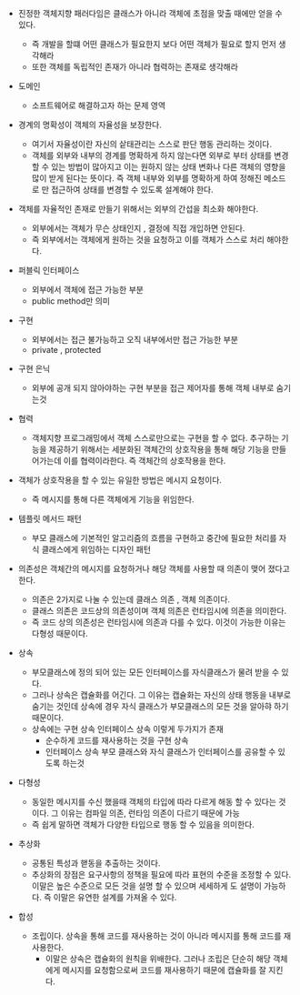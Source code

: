 -   진정한 객체지향 패러다임은 클래스가 아니라 객체에 초점을 맞출 때에만 얻을 수 있다.
    -   즉 개발을 할떄 어떤 클래스가 필요한지 보다 어떤 객체가 필요로 할지 먼저 생각해라
    -   또한 객체를 독립적인 존재가 아니라 협력하는 존재로 생각해라
    
-   도메인
    -   소프트웨어로 해결하고자 하는 문제 영역

-   경계의 명확성이 객체의 자율성을 보장한다.
    -   여기서 자율성이란 자신의 샅태관리는 스스로 판단 행동 관리하는 것이다.
    -   객체를 외부와 내부의 경계를 명확하게 하지 않는다면 외부로 부터 상태를 변경할 수 있는 방법이 많아지고 
        이는 원하지 않는 상태 변화나 다른 객체의 영향을 많이 받게 된다는 뜻이다. 즉 객체 내부와 외부를 명확하게 하여
        정해진 메소드로 만 접근하여 상태를 변경할 수 있도록 설계해야 한다.

-   객체를 자율적인 존재로 만들기 위해서는 외부의 간섭을 최소화 해야한다.
    -   외부에서는 객체가 무슨 상태인지 , 결정에 직접 개입하면 안된다.
    -   즉 외부에서는 객체에게 원하는 것을 요청하고 이를 객체가 스스로 처리 해야한다.

-   퍼블릭 인터페이스
    -   외부에서 객체에 접근 가능한 부분
    -   public method만 의미

-   구현
    -   외부에서는 접근 불가능하고 오직 내부에서만 접근 가능한 부분
    -   private , protected    

-   구현 은닉
    -   외부에 공개 되지 않아야하는 구현 부분을 접근 제어자를 통해 객체 내부로 숨기는것

-   협력
    -   객체지향 프로그래밍에서 객체 스스로만으로는 구현을 할 수 없다. 추구하는 기능을 제공하기 위해서는
        세분화된 객체간의 상호작용을 통해 해당 기능을 만들어가는데 이를 협력이라한다. 즉 객체간의 상호작용을 한다.

-   객체가 상호작용을 할 수 있는 유일한 방법은 메시지 요청이다.
    -   즉 메시지를 통해 다른 객체에게 기능을 위임한다.
    
-   템플릿 메서드 패턴
    -   부모 클래스에 기본적인 알고리즘의 흐름을 구현하고 중간에 필요한 처리를 자식 클래스에게 위임하는 디자인 패턴

-   의존성은 객체간의 메시지를 요청하거나 해당 객체를 사용할 때 의존이 맺어 졌다고 한다.
    -   의존은 2가지로 나눌 수 있는데 클래스 의존 , 객체 의존이다.
    -   클래스 의존은 코드상의 의존성이며 객체 의존은 런타임시에 의존을 의미한다.
    -   즉 코드 상의 의존성은 런타임시에 의존과 다를 수 있다. 이것이 가능한 이유는 다형성 때문이다.

-   상속
    -   부모클래스에 정의 되어 있는 모든 인터페이스를 자식클래스가 물려 받을 수 있다.
    -   그러나 상속은 캡슐화를 어긴다. 그 이유는 캡슐화는 자신의 상태 행동을 내부로 숨기는 것인데 상속에 경우 자식 클래스가
        부모클래스의 모든 것을 알아햐 하기 때문이다.
    -   상속에는 구현 상속 인터페이스 상속 이렇게 두가지가 존재
        -   순수하게 코드를 재사용하는 것을 구현 상속
        -   인터페이스 상속 부모 클래스와 자식 클래스가 인터페이스를 공유할 수 있도록 하는것

-   다형성
    -   동일한 메시지를 수신 했을때 객체의 타입에 따라 다르게 해동 할 수 있다는 것이다. 그 이유는 컴파일 의존, 런타임 의존이 다르기 때문에 가능
    -   즉 쉽게 말하면 객체가 다양한 타입으로 행동 할 수 있음을 의미한다.
           
-   추상화
    -   공통된 특성과 핻동을 추출하는 것이다.
    -   추상화의 장점은 요구사항의 정책을 필요에 따라 표현의 수준을 조정할 수 있다. 이말은 높은 수준으로 모든 것을 설명 할 수 있으며
        세세하게 도 설명이 가능하다. 즉 이말은 유연한 설계를 가져올 수 있다.

-   합성
    -   조립이다. 상속을 통해 코드를 재사용하는 것이 아니라 메시지를 통해 코드를 재사용한다.
        -   이말은 상속은 캡슐화의 원칙을 위배한다. 그러나 조립은 단순히 해당 객체에게 메시지를 요청함으로써
            코드를 재사용하기 때문에 캡슐화를 잘 지킨다.

